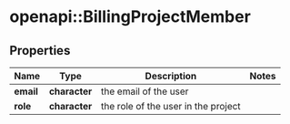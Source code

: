 # openapi::BillingProjectMember


## Properties
Name | Type | Description | Notes
------------ | ------------- | ------------- | -------------
**email** | **character** | the email of the user | 
**role** | **character** | the role of the user in the project | 


